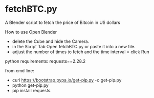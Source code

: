 # fetchBTC.py
A Blender script to fetch the price of Bitcoin in US dollars

How to use
Open Blender
- delete the Cube and hide the Camera.
- in the Script Tab Open fetchBTC.py or paste it into a new file.
- adjust the number of times to fetch and the time interval
= click Run

python requirements:
requests==2.28.2

from cmd line:
 - curl https://bootstrap.pypa.io/get-pip.py -o get-pip.py
 - python get-pip.py
 - pip install requests


